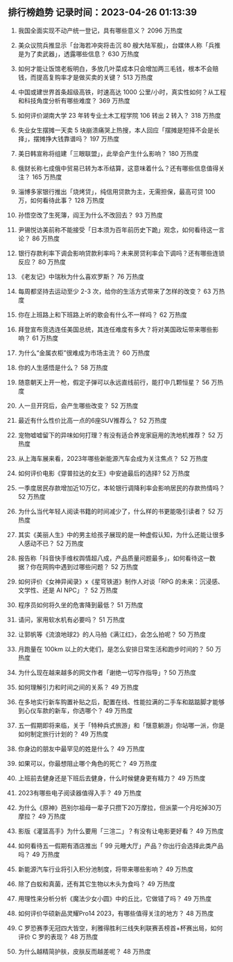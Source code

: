 
## 排行榜趋势 记录时间：2023-04-26 01:13:39
  
  1. 我国全面实现不动产统一登记，具有哪些意义？ 2096 万热度
    
  2. 美众议院兵推显示「台海若冲突将击沉 80 艘大陆军舰」，台媒体人称「兵推是为了卖武器」，透露哪些信息？ 630 万热度
    
  3. 如何才能让饭馆老板明白，多放几叶菜成本只会增加两三毛钱，根本不会赔钱，而提高复购率才是做买卖的关键？ 513 万热度
    
  4. 中国或建世界首条超级高铁，时速高达 1000 公里/小时，真实性如何？从工程和科技角度分析有哪些难度？ 369 万热度
    
  5. 如何评价湖南大学 23 年转专业土木工程学院 106 转出 2 转入？ 318 万热度
    
  6. 失业女生摆摊一天卖 5 块崩溃痛哭上热搜，本人回应「摆摊是短择不会是长择」，摆摊挣大钱靠谱吗？ 197 万热度
    
  7. 美日韩宣称将组建「三眼联盟」，此举会产生什么影响？ 180 万热度
    
  8. 俄财长称七成俄中贸易已转为本币结算，这意味着什么？还有哪些信息值得关注？ 165 万热度
    
  9. 淄博多家银行推出「烧烤贷」，纯信用贷款为主，无需担保，最高可贷 100 万，如何看待此事？ 128 万热度
    
  10. 孙悟空改了生死簿，阎王为什么不改回去？ 93 万热度
    
  11. 尹锡悦访美前称不能接受「日本须为百年前历史下跪」观念，如何看待这一言论？ 86 万热度
    
  12. 银行存款利率下调会影响贷款利率吗？未来房贷利率会下调吗？还有哪些连锁反应？ 80 万热度
    
  13. 《老友记》中瑞秋为什么喜欢罗斯？ 76 万热度
    
  14. 每周都坚持去运动至少 2-3 次，给你的生活方式带来了怎样的改变？ 63 万热度
    
  15. 你在上班路上和下班路上听的歌会有什么不一样吗？ 62 万热度
    
  16. 拜登宣布竞选连任美国总统，其连任难度有多大？将对美国政坛带来哪些影响？ 61 万热度
    
  17. 为什么“金属衣柜”很难成为市场主流？ 60 万热度
    
  18. 你的人生感悟是什么？ 58 万热度
    
  19. 随意朝天上开一枪，假定子弹可以永远直线前行，能打中几颗恒星？ 56 万热度
    
  20. 人一旦开窍后，会产生哪些改变？ 52 万热度
    
  21. 最近有什么性价比高一点的6座SUV推荐么？ 52 万热度
    
  22. 宠物嘘嘘留下的异味如何打理？有没有适合养宠家庭用的洗地机推荐？ 52 万热度
    
  23. 从上海车展来看，2023年哪些新能源汽车会成为关注焦点？ 52 万热度
    
  24. 如何评价电影《穿普拉达的女王》中安迪最后的选择? 52 万热度
    
  25. 一季度居民存款增加近10万亿，本轮银行调降利率会影响居民的存款热情吗？ 52 万热度
    
  26. 为什么当代年轻人阅读书籍的时间减少了，什么样的书更能吸引读者？ 52 万热度
    
  27. 其实《美丽人生》中的男主给孩子展现的是一种虚假认知，为什么还能让很多人感动不已？ 52 万热度
    
  28. 报告称「抖音快手维权舆情超八成，产品质量问题最多」，如何看待这一数据？你在网购中遇到过哪些问题？ 52 万热度
    
  29. 如何评价《女神异闻录》x《星穹铁道》制作人对谈「RPG 的未来：沉浸感、文学性、还是 AI NPC」？ 52 万热度
    
  30. 程序员如何将久坐的危害降到最低？ 51 万热度
    
  31. 请问，家用软水机有必要吗？ 51 万热度
    
  32. 让郭帆等《流浪地球2》的人马拍《满江红》，会怎么拍呢？ 50 万热度
    
  33. 月跑量在 100km 以上的大佬们，是怎么安排日常生活和跑步时间的？ 50 万热度
    
  34. 为什么现在越来越多的网文作者「谢绝一切写作指导」? 50 万热度
    
  35. 如何理解引力和时间之间的关系？ 49 万热度
    
  36. 在多地实行新车购置补贴之后，配置在线、性能拉满的二手车和踮踮脚才能够到心仪车款的新车，你选哪个？ 49 万热度
    
  37. 五一假期即将来临，关于「特种兵式旅游」和「惬意躺游」你站哪一派，你是如何制定旅行计划的？ 49 万热度
    
  38. 你身边的朋友中最罕见的姓是什么？ 49 万热度
    
  39. 如果可以，你最想阻止哪个角色的死亡？ 49 万热度
    
  40. 上班前去健身还是下班后去健身，什么时候健身更有精力？ 49 万热度
    
  41. 2023有哪些电子阅读器值得入手？ 49 万热度
    
  42. 为什么《原神》芭别尔祖母一辈子只攒下20万摩拉，但派蒙一个月吃掉30万摩拉？ 49 万热度
    
  43. 影版《灌篮高手》为什么要用「三渲二」？有没有让电影更好看？ 49 万热度
    
  44. 如何看待五一假期有酒店推出「 99 元睡大厅」产品？你出行会选择此类产品吗？ 49 万热度
    
  45. 新能源汽车行业将引入积分池制度，将带来哪些影响？ 49 万热度
    
  46. 除了白蚁和真菌，还有其它生物以木头为食吗？ 49 万热度
    
  47. 用理性来分析分析《魔法少女小圆》中的丘比，它做错了吗？ 49 万热度
    
  48. 如何评价华硕新品灵耀Pro14 2023，有哪些值得关注的地方？ 48 万热度
    
  49. C 罗恐赛季无冠四大皆空，利雅得胜利三线失利联赛丢榜首+杯赛出局，如何评价 C 罗的表现？ 48 万热度
    
  50. 为什么越精简护肤，皮肤反而越差呢？ 48 万热度
    